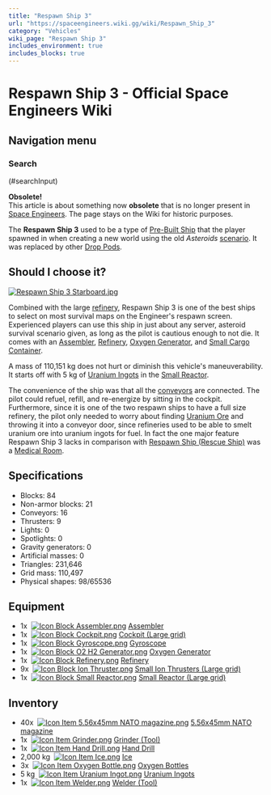 ```yaml
---
title: "Respawn Ship 3"
url: "https://spaceengineers.wiki.gg/wiki/Respawn_Ship_3"
category: "Vehicles"
wiki_page: "Respawn Ship 3"
includes_environment: true
includes_blocks: true
---
```


# Respawn Ship 3 - Official Space Engineers Wiki

## Navigation menu

### Search

(#searchInput)

**Obsolete!**  
This article is about something now **obsolete** that is no longer present in [Space Engineers](https://spaceengineers.wiki.gg/wiki/Space_Engineers "Space Engineers"). The page stays on the Wiki for historic purposes.

The **Respawn Ship 3** used to be a type of [Pre-Built Ship](https://spaceengineers.wiki.gg/wiki/Pre-Built_Ship "Pre-Built Ship") that the player spawned in when creating a new world using the old _Asteroids_ [scenario](https://spaceengineers.wiki.gg/wiki/Scenario "Scenario"). It was replaced by other [Drop Pods](https://spaceengineers.wiki.gg/wiki/Drop_Pods "Drop Pods").

## Should I choose it?

[![Respawn Ship 3 Starboard.jpg](https://spaceengineers.wiki.gg/images/thumb/Respawn_Ship_3_Starboard.jpg/320px-Respawn_Ship_3_Starboard.jpg?6838cd)](https://spaceengineers.wiki.gg/wiki/File:Respawn_Ship_3_Starboard.jpg)

Combined with the large [refinery](https://spaceengineers.wiki.gg/wiki/Refinery "Refinery"), Respawn Ship 3 is one of the best ships to select on most survival maps on the Engineer's respawn screen. Experienced players can use this ship in just about any server, asteroid survival scenario given, as long as the pilot is cautious enough to not die. It comes with an [Assembler](https://spaceengineers.wiki.gg/wiki/Assembler "Assembler"), [Refinery](https://spaceengineers.wiki.gg/wiki/Refinery "Refinery"), [Oxygen Generator](https://spaceengineers.wiki.gg/wiki/O2_H2_Generator "O2 H2 Generator"), and [Small Cargo Container](https://spaceengineers.wiki.gg/wiki/Small_Cargo_Container "Small Cargo Container").

A mass of 110,151 kg does not hurt or diminish this vehicle's maneuverability. It starts off with 5 kg of [Uranium Ingots](https://spaceengineers.wiki.gg/wiki/Uranium_Ingot "Uranium Ingot") in the [Small Reactor](https://spaceengineers.wiki.gg/wiki/Small_Reactor "Small Reactor").

The convenience of the ship was that all the [conveyors](https://spaceengineers.wiki.gg/wiki/Conveyor_system "Conveyor system") are connected. The pilot could refuel, refill, and re-energize by sitting in the cockpit. Furthermore, since it is one of the two respawn ships to have a full size refinery, the pilot only needed to worry about finding [Uranium Ore](https://spaceengineers.wiki.gg/wiki/Uranium_Ore "Uranium Ore") and throwing it into a conveyor door, since refineries used to be able to smelt uranium ore into uranium ingots for fuel. In fact the one major feature Respawn Ship 3 lacks in comparison with [Respawn Ship (Rescue Ship)](https://spaceengineers.wiki.gg/wiki/Respawn_Ship_\(Rescue_Ship\) "Respawn Ship (Rescue Ship)") was a [Medical Room](https://spaceengineers.wiki.gg/wiki/Medical_Room "Medical Room").

## Specifications

*   Blocks: 84
*   Non-armor blocks: 21
*   Conveyors: 16
*   Thrusters: 9
*   Lights: 0
*   Spotlights: 0
*   Gravity generators: 0
*   Artificial masses: 0
*   Triangles: 231,646
*   Grid mass: 110,497
*   Physical shapes: 98/65536

## Equipment

*   1x  [![Icon Block Assembler.png](https://spaceengineers.wiki.gg/images/thumb/Icon_Block_Assembler.png/21px-Icon_Block_Assembler.png?ceefab)](https://spaceengineers.wiki.gg/wiki/Assembler "Assembler") [Assembler](https://spaceengineers.wiki.gg/wiki/Assembler "Assembler")
*   1x  [![Icon Block Cockpit.png](https://spaceengineers.wiki.gg/images/thumb/Icon_Block_Cockpit.png/21px-Icon_Block_Cockpit.png?c799da)](https://spaceengineers.wiki.gg/wiki/Cockpit "Cockpit") [Cockpit (Large grid)](https://spaceengineers.wiki.gg/wiki/Cockpit "Cockpit")
*   1x  [![Icon Block Gyroscope.png](https://spaceengineers.wiki.gg/images/thumb/Icon_Block_Gyroscope.png/21px-Icon_Block_Gyroscope.png?c8eb45)](https://spaceengineers.wiki.gg/wiki/Gyroscope "Gyroscope") [Gyroscope](https://spaceengineers.wiki.gg/wiki/Gyroscope "Gyroscope")
*   1x  [![Icon Block O2 H2 Generator.png](https://spaceengineers.wiki.gg/images/thumb/Icon_Block_O2_H2_Generator.png/21px-Icon_Block_O2_H2_Generator.png?60936f)](https://spaceengineers.wiki.gg/wiki/O2_H2_Generator "O2 H2 Generator") [Oxygen Generator](https://spaceengineers.wiki.gg/wiki/O2_H2_Generator "O2 H2 Generator")
*   1x  [![Icon Block Refinery.png](https://spaceengineers.wiki.gg/images/thumb/Icon_Block_Refinery.png/21px-Icon_Block_Refinery.png?a9b68a)](https://spaceengineers.wiki.gg/wiki/Refinery "Refinery") [Refinery](https://spaceengineers.wiki.gg/wiki/Refinery "Refinery")
*   9x  [![Icon Block Ion Thruster.png](https://spaceengineers.wiki.gg/images/thumb/Icon_Block_Ion_Thruster.png/21px-Icon_Block_Ion_Thruster.png?6357bf)](https://spaceengineers.wiki.gg/wiki/Ion_Thruster "Ion Thruster") [Small Ion Thrusters (Large grid)](https://spaceengineers.wiki.gg/wiki/Ion_Thruster "Ion Thruster")
*   1x  [![Icon Block Small Reactor.png](https://spaceengineers.wiki.gg/images/thumb/Icon_Block_Small_Reactor.png/21px-Icon_Block_Small_Reactor.png?64124d)](https://spaceengineers.wiki.gg/wiki/Small_Reactor "Small Reactor") [Small Reactor (Large grid)](https://spaceengineers.wiki.gg/wiki/Small_Reactor "Small Reactor")

## Inventory

*   40x  [![Icon Item 5.56x45mm NATO magazine.png](https://spaceengineers.wiki.gg/images/thumb/Icon_Item_5.56x45mm_NATO_magazine.png/21px-Icon_Item_5.56x45mm_NATO_magazine.png?895071)](https://spaceengineers.wiki.gg/wiki/5.56x45mm_NATO_magazine "5.56x45mm NATO magazine") [5.56x45mm NATO magazine](https://spaceengineers.wiki.gg/wiki/5.56x45mm_NATO_magazine "5.56x45mm NATO magazine")
*   1x  [![Icon Item Grinder.png](https://spaceengineers.wiki.gg/images/thumb/Icon_Item_Grinder.png/21px-Icon_Item_Grinder.png?66b933)](https://spaceengineers.wiki.gg/wiki/Grinder_\(Tool\) "Grinder (Tool)") [Grinder (Tool)](https://spaceengineers.wiki.gg/wiki/Grinder_\(Tool\) "Grinder (Tool)")
*   1x  [![Icon Item Hand Drill.png](https://spaceengineers.wiki.gg/images/thumb/Icon_Item_Hand_Drill.png/21px-Icon_Item_Hand_Drill.png?3f75e3)](https://spaceengineers.wiki.gg/wiki/Hand_Drill "Hand Drill") [Hand Drill](https://spaceengineers.wiki.gg/wiki/Hand_Drill "Hand Drill")
*   2,000 kg  [![Icon Item Ice.png](https://spaceengineers.wiki.gg/images/thumb/Icon_Item_Ice.png/21px-Icon_Item_Ice.png?f8a728)](https://spaceengineers.wiki.gg/wiki/Ice "Ice") [Ice](https://spaceengineers.wiki.gg/wiki/Ice "Ice")
*   3x  [![Icon Item Oxygen Bottle.png](https://spaceengineers.wiki.gg/images/thumb/Icon_Item_Oxygen_Bottle.png/21px-Icon_Item_Oxygen_Bottle.png?d2b25e)](https://spaceengineers.wiki.gg/wiki/Oxygen_Bottle "Oxygen Bottle") [Oxygen Bottles](https://spaceengineers.wiki.gg/wiki/Oxygen_Bottle "Oxygen Bottle")
*   5 kg  [![Icon Item Uranium Ingot.png](https://spaceengineers.wiki.gg/images/thumb/Icon_Item_Uranium_Ingot.png/21px-Icon_Item_Uranium_Ingot.png?750d14)](https://spaceengineers.wiki.gg/wiki/Uranium_Ingot "Uranium Ingot") [Uranium Ingots](https://spaceengineers.wiki.gg/wiki/Uranium_Ingot "Uranium Ingot")
*   1x  [![Icon Item Welder.png](https://spaceengineers.wiki.gg/images/thumb/Icon_Item_Welder.png/21px-Icon_Item_Welder.png?9bba1d)](https://spaceengineers.wiki.gg/wiki/Welder_\(Tool\) "Welder (Tool)") [Welder (Tool)](https://spaceengineers.wiki.gg/wiki/Welder_\(Tool\) "Welder (Tool)")
